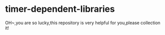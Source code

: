 # timer-dependent-libraries
OH~,you are so lucky,this repository is very helpful for you,please collection it!
